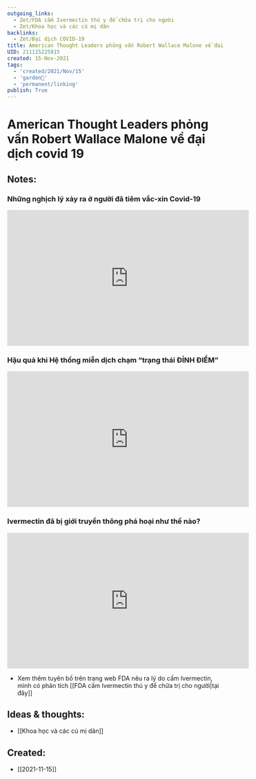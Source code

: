 ```yaml
---
outgoing_links:
  - Zet/FDA cấm Ivermectin thú y để chữa trị cho người
  - Zet/Khoa học và các cú mị dân
backlinks:
  - Zet/Đại dịch COVID-19
title: American Thought Leaders phỏng vấn Robert Wallace Malone về đại dịch covid 19
UID: 211115225815
created: 15-Nov-2021
tags:
  - 'created/2021/Nov/15'
  - 'garden🏡'
  - 'permanent/linking'
publish: True
---
```

# American Thought Leaders phỏng vấn Robert Wallace Malone về đại dịch covid 19

## Notes:
### Những nghịch lý xảy ra ở người đã tiêm vắc-xin Covid-19
<iframe width="560" height="315" src="https://www.youtube.com/embed/z1bzq1cDMcQ" title="YouTube video player" frameborder="0" allow="accelerometer; autoplay; clipboard-write; encrypted-media; gyroscope; picture-in-picture" allowfullscreen></iframe>

### Hậu quả khi Hệ thống miễn dịch chạm “trạng thái ĐỈNH ĐIỂM”
<iframe width="560" height="315" src="https://www.youtube.com/embed/EOmP0IhZjDU" title="YouTube video player" frameborder="0" allow="accelerometer; autoplay; clipboard-write; encrypted-media; gyroscope; picture-in-picture" allowfullscreen></iframe>

### Ivermectin đã bị giới truyền thông phá hoại như thế nào?
<iframe width="560" height="315" src="https://www.youtube.com/embed/HPHl9DijPzY" title="YouTube video player" frameborder="0" allow="accelerometer; autoplay; clipboard-write; encrypted-media; gyroscope; picture-in-picture" allowfullscreen></iframe>

- Xem thêm tuyên bố trên trang web FDA nêu ra lý do cấm Ivermectin, mình có phân tích  [[FDA cấm Ivermectin thú y để chữa trị cho người|tại đây]] 

## Ideas & thoughts:
- [[Khoa học và các cú mị dân]]

## Created:
- [[2021-11-15]]
